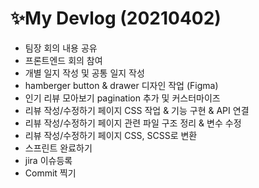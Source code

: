 # ✨My Devlog (20210402)

- 팀장 회의 내용 공유
- 프론트엔드 회의 참여
- 개별 일지 작성 및 공통 일지 작성
- hamberger button & drawer 디자인 작업 (Figma)
- 인기 리뷰 모아보기 pagination 추가 및 커스터마이즈
- 리뷰 작성/수정하기 페이지 CSS 작업 & 기능 구현 & API 연결
- 리뷰 작성/수정하기 페이지 관련 파일 구조 정리 & 변수 수정
- 리뷰 작성/수정하기 페이지 CSS, SCSS로 변환
- 스프린트 완료하기
- jira 이슈등록 
- Commit 찍기